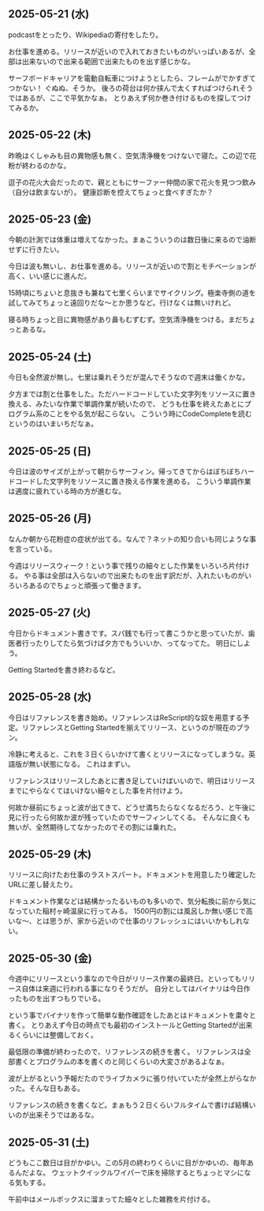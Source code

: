 ## 2025-05-21 (水)

podcastをとったり、Wikipediaの寄付をしたり。

お仕事を進める。リリースが近いので入れておきたいものがいっぱいあるが、全部は出来ないので出来る範囲で出来たものを出す感じかな。

サーフボードキャリアを電動自転車につけようとしたら、フレームがでかすぎてつかない！
ぐぬぬ、そうか。
後ろの荷台は何か挟んで太くすればつけられそうではあるが、ここで平気かなぁ。
とりあえず何か巻き付けるものを探してつけてみるか。

## 2025-05-22 (木)

昨晩はくしゃみも目の異物感も無く、空気清浄機をつけないで寝た。この辺で花粉が終わるのかな。

逗子の花火大会だったので、親とともにサーファー仲間の家で花火を見つつ飲み（自分は飲まないが）。
健康診断を控えてちょっと食べすぎたか？

## 2025-05-23 (金)

今朝の計測では体重は増えてなかった。まぁこういうのは数日後に来るので油断せずに行きたい。

今日は波も無いし、お仕事を進める。リリースが近いので割とモチベーションが高く、いい感じに進んだ。

15時頃にちょいと息抜きも兼ねて七里くらいまでサイクリング。極楽寺側の道を試してみてちょっと遠回りだな〜とか思うなど。行けなくは無いけれど。

寝る時ちょっと目に異物感があり鼻もむずむず。空気清浄機をつける。まだちょっとあるな。

## 2025-05-24 (土)

今日も全然波が無し。七里は乗れそうだが混んでそうなので週末は働くかな。

夕方までは割と仕事をした。ただハードコードしていた文字列をリソースに置き換える、みたいな作業で単調作業が続いたので、
どうも仕事を終えたあとにプログラム系のことをやる気が起こらない。
こういう時にCodeCompleteを読むというのはいまいちだなぁ。

## 2025-05-25 (日)

今日は波のサイズが上がって朝からサーフィン。帰ってきてからはぼちぼちハードコードした文字列をリソースに置き換える作業を進める。
こういう単調作業は適度に疲れている時の方が進むな。

## 2025-05-26 (月)

なんか朝から花粉症の症状が出てる。なんで？ネットの知り合いも同じような事を言っている。

今週はリリースウィーク！という事で残りの細々とした作業をいろいろ片付ける。
やる事は全部は入らないので出来たものを出す訳だが、入れたいものがいろいろあるのでちょっと頑張って働きます。

## 2025-05-27 (火)

今日からドキュメント書きです。スパ銭でも行って書こうかと思っていたが、歯医者行ったりしてたら気づけば夕方でもういいか、ってなってた。
明日にしよう。

Getting Startedを書き終わるなど。

## 2025-05-28 (水)

今日はリファレンスを書き始め。リファレンスはReScript的な奴を用意する予定。リファレンスとGetting Startedを揃えてリリース、というのが現在のプラン。

冷静に考えると、これを３日くらいかけて書くとリリースになってしまうな。英語版が無い状態になる。
これはまずい。

リファレンスはリリースしたあとに書き足していけばいいので、明日はリリースまでにやらなくてはいけない細々とした事を片付けよう。

何故か昼前にちょっと波が出てきて、どうせ満ちたらなくなるだろう、と午後に見に行ったら何故か波が残っていたのでサーフィンしてくる。
そんなに良くも無いが、全然期待してなかったのでその割には乗れた。

## 2025-05-29 (木)

リリースに向けたお仕事のラストスパート。ドキュメントを用意したり確定したURLに差し替えたり。

ドキュメント作業などは結構かったるいものも多いので、気分転換に前から気になっていた稲村ヶ崎温泉に行ってみる。
1500円の割には風呂しか無い感じで高いな〜、とは思うが、家から近いので仕事のリフレッシュにはいいかもしれない。

## 2025-05-30 (金)

今週中にリリースという事なので今日がリリース作業の最終日。といってもリリース自体は来週に行われる事になりそうだが。
自分としてはバイナリは今日作ったものを出すつもりでいる。

という事でバイナリを作って簡単な動作確認をしたあとはドキュメントを粛々と書く。
とりあえず今日の時点でも最初のインストールとGetting Startedが出来るくらいには整備しておく。

最低限の準備が終わったので、リファレンスの続きを書く。
リファレンスは全部書くとプログラムの本を書くのと同じくらいの大変さがあるよなぁ。

波が上がるという予報だたのでライブカメラに張り付いていたが全然上がらなかった。そんな日もある。

リファレンスの続きを書くなど。まぁもう２日くらいフルタイムで書けば結構いいのが出来そうではあるな。

## 2025-05-31 (土)

どうもここ数日は目がかゆい。この5月の終わりくらいに目がかゆいの、毎年あるんだよな。
ウェットクイックルワイパーで床を掃除するとちょっとマシになる気もする。

午前中はメールボックスに溜まってた細々とした雑務を片付ける。